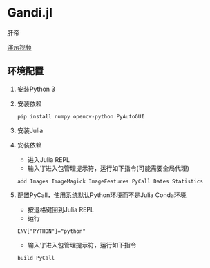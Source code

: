 # Gandi.jl #

肝帝

[演示视频](https://youtu.be/ZVQP1XPRwo4)

## 环境配置 ##

1. 安装Python 3
2. 安装依赖
	```
	pip install numpy opencv-python PyAutoGUI
	```
3. 安装Julia
4. 安装依赖
	- 进入Julia REPL
	- 输入']'进入包管理提示符，运行如下指令(可能需要全局代理)
	```
	add Images ImageMagick ImageFeatures PyCall Dates Statistics
	```

5. 配置PyCall，使用系统默认Python环境而不是Julia Conda环境
	- 按退格键回到Julia REPL
	- 运行 
	```
	ENV["PYTHON"]="python"
	```
	- 输入']'进入包管理提示符，运行如下指令
	```
	build PyCall
	```
